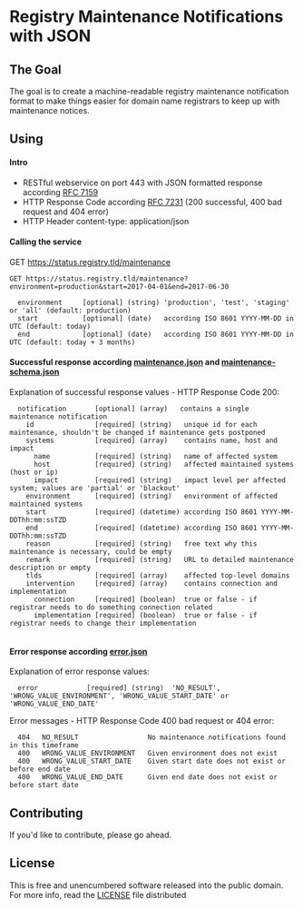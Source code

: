 Registry Maintenance Notifications with JSON
=================

## The Goal
The goal is to create a machine-readable registry maintenance notification format to make things easier for domain name registrars to keep up with maintenance notices.

## Using

#### Intro
  * RESTful webservice on port 443 with JSON formatted response according [RFC 7159](https://tools.ietf.org/html/rfc7159)
  * HTTP Response Code according [RFC 7231](https://tools.ietf.org/html/rfc7231) (200 successful, 400 bad request and 404 error)
  * HTTP Header content-type: application/json

#### Calling the service

GET https://status.registry.tld/maintenance

```
GET https://status.registry.tld/maintenance?environment=production&start=2017-04-01&end=2017-06-30

  environment     [optional] (string) 'production', 'test', 'staging' or 'all' (default: production)
  start           [optional] (date)   according ISO 8601 YYYY-MM-DD in UTC (default: today)
  end             [optional] (date)   according ISO 8601 YYYY-MM-DD in UTC (default: today + 3 months)
```

#### Successful response according [maintenance.json] and [maintenance-schema.json]

Explanation of successful response values - HTTP Response Code 200:
```
  notification       [optional] (array)   contains a single maintenance notification
    id               [required] (string)   unique id for each maintenance, shouldn't be changed if maintenance gets postponed
    systems          [required] (array)    contains name, host and impact
      name           [required] (string)   name of affected system
      host           [required] (string)   affected maintained systems (host or ip)
      impact         [required] (string)   impact level per affected system; values are 'partial' or 'blackout'
    environment      [required] (string)   environment of affected maintained systems
    start            [required] (datetime) according ISO 8601 YYYY-MM-DDThh:mm:ssTZD
    end              [required] (datetime) according ISO 8601 YYYY-MM-DDThh:mm:ssTZD
    reason           [required] (string)   free text why this maintenance is necessary, could be empty
    remark           [required] (string)   URL to detailed maintenance description or empty
    tlds             [required] (array)    affected top-level domains
    intervention     [required] (array)    contains connection and implementation
      connection     [required] (boolean)  true or false - if registrar needs to do something connection related
      implementation [required] (boolean)  true or false - if registrar needs to change their implementation
    
```

#### Error response according [error.json]

Explanation of error response values:
```
  error            [required] (string)  'NO_RESULT', 'WRONG_VALUE_ENVIRONMENT', 'WRONG_VALUE_START_DATE' or 'WRONG_VALUE_END_DATE'

```

Error messages - HTTP Response Code 400 bad request or 404 error:
```
  404   NO_RESULT                 No maintenance notifications found in this timeframe
  400   WRONG_VALUE_ENVIRONMENT   Given environment does not exist
  400   WRONG_VALUE_START_DATE    Given start date does not exist or before end date
  400   WRONG_VALUE_END_DATE      Given end date does not exist or before start date
```
## Contributing
If you'd like to contribute, please go ahead.

## License
This is free and unencumbered software released into the public domain. For more info, read the [LICENSE] file distributed

[license]: /LICENSE
[maintenance.json]: /maintenance.json
[maintenance-schema.json]: /maintenance-schema.json
[error.json]: /error.json
